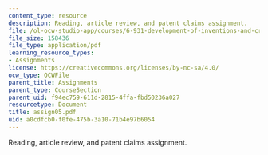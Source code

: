 ```yaml
---
content_type: resource
description: Reading, article review, and patent claims assignment.
file: /ol-ocw-studio-app/courses/6-931-development-of-inventions-and-creative-ideas-spring-2008/a0cdfcb0f0fe475b3a1071b4e97b6054_assign05.pdf
file_size: 158436
file_type: application/pdf
learning_resource_types:
- Assignments
license: https://creativecommons.org/licenses/by-nc-sa/4.0/
ocw_type: OCWFile
parent_title: Assignments
parent_type: CourseSection
parent_uid: f94ec759-611d-2815-4ffa-fbd50236a027
resourcetype: Document
title: assign05.pdf
uid: a0cdfcb0-f0fe-475b-3a10-71b4e97b6054
---
```

Reading, article review, and patent claims assignment.